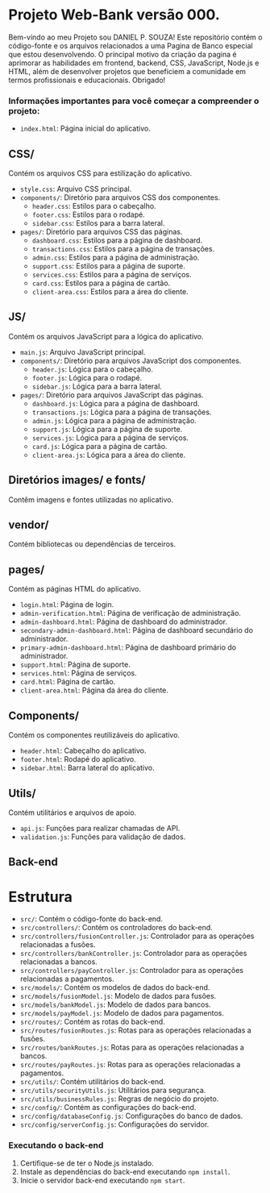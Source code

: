 # Projeto Web-Bank versão 000. ﻿

Bem-vindo ao meu  Projeto sou DANIEL P. SOUZA! Este repositório contém o código-fonte e os arquivos relacionados a uma Pagina de Banco especial que estou desenvolvendo. O principal motivo da criação da pagina é aprimorar as habilidades em frontend, backend, CSS, JavaScript, Node.js e HTML, além de desenvolver projetos que beneficiem a comunidade em termos profissionais e educacionais. Obrigado!
 ###  Informações importantes para você começar a compreender o projeto:
 
- `index.html`: Página inicial do aplicativo.

## CSS/

Contém os arquivos CSS para estilização do aplicativo.

- `style.css`: Arquivo CSS principal.
- `components/`: Diretório para arquivos CSS dos componentes.
  - `header.css`: Estilos para o cabeçalho.
  - `footer.css`: Estilos para o rodapé.
  - `sidebar.css`: Estilos para a barra lateral.
- `pages/`: Diretório para arquivos CSS das páginas.
  - `dashboard.css`: Estilos para a página de dashboard.
  - `transactions.css`: Estilos para a página de transações.
  - `admin.css`: Estilos para a página de administração.
  - `support.css`: Estilos para a página de suporte.
  - `services.css`: Estilos para a página de serviços.
  - `card.css`: Estilos para a página de cartão.
  - `client-area.css`: Estilos para a área do cliente.

## JS/

Contém os arquivos JavaScript para a lógica do aplicativo.

- `main.js`: Arquivo JavaScript principal.
- `components/`: Diretório para arquivos JavaScript dos componentes.
  - `header.js`: Lógica para o cabeçalho.
  - `footer.js`: Lógica para o rodapé.
  - `sidebar.js`: Lógica para a barra lateral.
- `pages/`: Diretório para arquivos JavaScript das páginas.
  - `dashboard.js`: Lógica para a página de dashboard.
  - `transactions.js`: Lógica para a página de transações.
  - `admin.js`: Lógica para a página de administração.
  - `support.js`: Lógica para a página de suporte.
  - `services.js`: Lógica para a página de serviços.
  - `card.js`: Lógica para a página de cartão.
  - `client-area.js`: Lógica para a área do cliente.

## Diretórios images/ e fonts/

Contêm imagens e fontes utilizadas no aplicativo.

## vendor/

Contém bibliotecas ou dependências de terceiros.

## pages/

Contém as páginas HTML do aplicativo.

- `login.html`: Página de login.
- `admin-verification.html`: Página de verificação de administração.
- `admin-dashboard.html`: Página de dashboard do administrador.
- `secondary-admin-dashboard.html`: Página de dashboard secundário do administrador.
- `primary-admin-dashboard.html`: Página de dashboard primário do administrador.
- `support.html`: Página de suporte.
- `services.html`: Página de serviços.
- `card.html`: Página de cartão.
- `client-area.html`: Página da área do cliente.

  


## Components/

Contém os componentes reutilizáveis do aplicativo.

- `header.html`: Cabeçalho do aplicativo.
- `footer.html`: Rodapé do aplicativo.
- `sidebar.html`: Barra lateral do aplicativo.

## Utils/

Contém utilitários e arquivos de apoio.

- `api.js`: Funções para realizar chamadas de API.
- `validation.js`: Funções para validação de dados.

  
## Back-end

# Estrutura 

- `src/`: Contém o código-fonte do back-end.
- `src/controllers/`: Contém os controladores do back-end.
- `src/controllers/fusionController.js`: Controlador para as operações relacionadas a fusões.
- `src/controllers/bankController.js`: Controlador para as operações relacionadas a bancos.
- `src/controllers/payController.js`: Controlador para as operações relacionadas a pagamentos.
- `src/models/`: Contém os modelos de dados do back-end.
- `src/models/fusionModel.js`: Modelo de dados para fusões.
- `src/models/bankModel.js`: Modelo de dados para bancos.
- `src/models/payModel.js`: Modelo de dados para pagamentos.
- `src/routes/`: Contém as rotas do back-end.
- `src/routes/fusionRoutes.js`: Rotas para as operações relacionadas a fusões.
- `src/routes/bankRoutes.js`: Rotas para as operações relacionadas a bancos.
- `src/routes/payRoutes.js`: Rotas para as operações relacionadas a pagamentos.
- `src/utils/`: Contém utilitários do back-end.
- `src/utils/securityUtils.js`: Utilitários para segurança.
- `src/utils/businessRules.js`: Regras de negócio do projeto.
- `src/config/`: Contém as configurações do back-end.
- `src/config/databaseConfig.js`: Configurações do banco de dados.
- `src/config/serverConfig.js`: Configurações do servidor.

### Executando o back-end

1. Certifique-se de ter o Node.js instalado.
2. Instale as dependências do back-end executando `npm install`.
3. Inicie o servidor back-end executando `npm start`.

